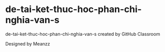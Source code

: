 # de-tai-ket-thuc-hoc-phan-chi-nghia-van-s
de-tai-ket-thuc-hoc-phan-chi-nghia-van-s created by GitHub Classroom

Designed by Meanzz
